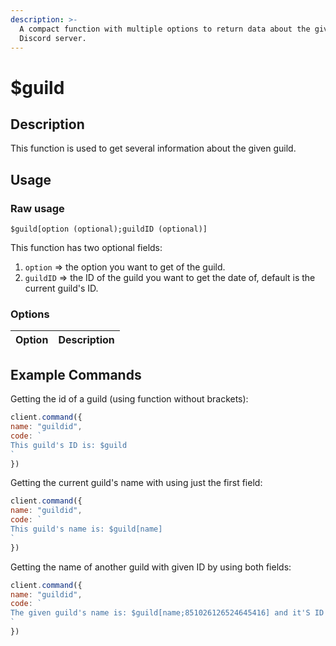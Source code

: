 ```yaml
---
description: >-
  A compact function with multiple options to return data about the given
  Discord server.
---
```


# $guild

## Description

This function is used to get several information about the given guild.

## Usage

### Raw usage

`$guild[option (optional);guildID (optional)]`

This function has two optional fields:

1. `option` =&gt; the option you want to get of the guild.
2. `guildID` =&gt; the ID of the guild you want to get the date of, default is the current guild's ID.

### **Options**

| Option | Description |
| :--- | :--- |


## Example Commands

Getting the id of a guild \(using function without brackets\):

```javascript
client.command({
name: "guildid",
code: `
This guild's ID is: $guild
`
})
```

Getting the current guild's name with using just the first field:

```javascript
client.command({
name: "guildid",
code: `
This guild's name is: $guild[name]
`
})
```

Getting the name of another guild with given ID by using both fields:

```javascript
client.command({
name: "guildid",
code: `
The given guild's name is: $guild[name;851026126524645416] and it'S ID is $guild[id;851026126524645416]
`
})
```

